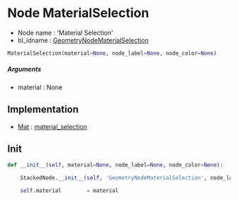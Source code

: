 # Node MaterialSelection

- Node name : 'Material Selection'
- bl_idname : [GeometryNodeMaterialSelection](https://docs.blender.org/api/current/bpy.types.{bl_idname}.html)


``` python
MaterialSelection(material=None, node_label=None, node_color=None)
```
##### Arguments

- material : None

## Implementation

- [Mat](/docs/GeoNodes/Mat.md) : [material_selection](/docs/GeoNodes/Mat.md#material_selection)

## Init

``` python
def __init__(self, material=None, node_label=None, node_color=None):

    StackedNode.__init__(self, 'GeometryNodeMaterialSelection', node_label=node_label, node_color=node_color)

    self.material        = material
```

